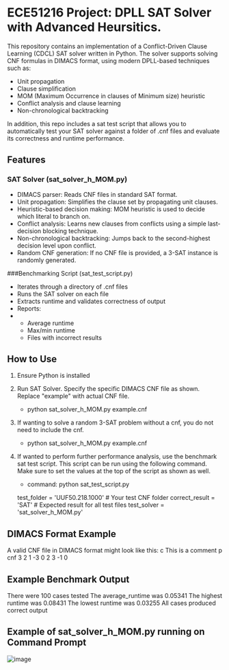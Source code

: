 # ECE51216 Project: DPLL SAT Solver with Advanced Heursitics. 

This repository contains an implementation of a Conflict-Driven Clause Learning (CDCL) SAT solver written in Python. The solver supports solving CNF formulas in DIMACS format, using modern DPLL-based techniques such as:
- Unit propagation
- Clause simplification
- MOM (Maximum Occurrence in clauses of Minimum size) heuristic
- Conflict analysis and clause learning
- Non-chronological backtracking

In addition, this repo includes a sat test script that allows you to automatically test your SAT solver against a folder of .cnf files and evaluate its correctness and runtime performance. 

## Features
### SAT Solver (sat_solver_h_MOM.py)
- DIMACS parser: Reads CNF files in standard SAT format.
- Unit propagation: Simplifies the clause set by propagating unit clauses.
- Heuristic-based decision making: MOM heuristic is used to decide which literal to branch on.
- Conflict analysis: Learns new clauses from conflicts using a simple last-decision blocking technique.
- Non-chronological backtracking: Jumps back to the second-highest decision level upon conflict.
- Random CNF generation: If no CNF file is provided, a 3-SAT instance is randomly generated.

###Benchmarking Script (sat_test_script.py)
- Iterates through a directory of .cnf files
- Runs the SAT solver on each file
- Extracts runtime and validates correctness of output
- Reports:
- 
    -   Average runtime
    -   Max/min runtime
    -   Files with incorrect results
## How to Use
1. Ensure Python is installed
2. Run SAT Solver. Specify the specific DIMACS CNF file as shown. Replace "example" with actual CNF file. 
      - python sat_solver_h_MOM.py example.cnf
4. If wanting to solve a random 3-SAT problem without a cnf, you do not need to include the cnf.
     - python sat_solver_h_MOM.py example.cnf
6. If wanted to perform further performance analysis, use the benchmark sat test script. This script can be run using the following command. Make sure to set the values at the top of the script as shown as well.
    - command: python sat_test_script.py
   
   test_folder = 'UUF50.218.1000'   # Your test CNF folder
   correct_result = 'SAT'           # Expected result for all test files
   test_solver = 'sat_solver_h_MOM.py'

## DIMACS Format Example
A valid CNF file in DIMACS format might look like this:
c This is a comment
p cnf 3 2
1 -3 0
2 3 -1 0

## Example Benchmark Output
There were 100 cases tested
The average_runtime was 0.05341
The highest runtime was 0.08431
The lowest runtime was 0.03255
All cases produced correct output

## Example of sat_solver_h_MOM.py running on Command Prompt
![image](https://github.com/user-attachments/assets/ab5ac0de-052d-438f-b2e0-f272c8a339e7)
   


